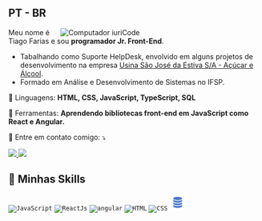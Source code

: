 ## PT - BR
<img src="https://raw.githubusercontent.com/MicaelliMedeiros/micaellimedeiros/master/image/computer-illustration.png" min-width="400px" max-width="400px" width="400px" align="right" alt="Computador iuriCode">

<p align="left"> 
  Meu nome é Tiago Farias e sou <strong>programador Jr. Front-End</strong>.<br></p>
  
- Tabalhando como Suporte HelpDesk, envolvido em alguns projetos de desenvolvimento na empresa <a href="https://www.estiva.com.br/">Usina São José da Estiva S/A - Açúcar e Álcool</a>.<br> 
- Formado em Análise e Desenvolvimento de Sistemas no IFSP.


<p align="left">
  🦄 Linguagens: <strong>HTML, CSS, JavaScript, TypeScript, SQL</strong>
</p>

<p align="left">
  💼 Ferramentas: <strong>Aprendendo biblíotecas front-end em JavaScript como React e Angular.</strong>
</p>

<p align="left">
  💌 Entre em contato comigo: ⤵️
</p>

<p align="left">
  <a href="mailto: tiagofariasnh19@gmail.com" alt="Gmail">
    <img src="https://img.shields.io/badge/Gmail-D14836?style=for-the-badge&logo=gmail&logoColor=white" />
  </a>
  
  <a href = "https://www.linkedin.com/in/tiago-farias-37b501233/" target="_blank">
    <img src="https://img.shields.io/badge/LinkedIn-0077B5?style=for-the-badge&logo=linkedin&logoColor=white" />
  </a>
</p>  

## 🚀 Minhas Skills


<code><img height="32" src="https://cdn.jsdelivr.net/gh/devicons/devicon/icons/javascript/javascript-original.svg" alt="JavaScript"/></code>
<code><img height="32" src="https://cdn.jsdelivr.net/gh/devicons/devicon/icons/react/react-original.svg" alt="ReactJs" /></code>
<code><img height="32" src="https://cdn.jsdelivr.net/gh/devicons/devicon/icons/angularjs/angularjs-original.svg" alt="angular" /></code>
<code><img height="32" src="https://cdn.jsdelivr.net/gh/devicons/devicon/icons/html5/html5-original-wordmark.svg" alt="HTML" /></code>
<code><img height="32" src="https://cdn.jsdelivr.net/gh/devicons/devicon/icons/css3/css3-original-wordmark.svg" alt="CSS"/></code>
<code><img height="32" src="https://raw.githubusercontent.com/github/explore/80688e429a7d4ef2fca1e82350fe8e3517d3494d/topics/sql/sql.png" alt="SQL"/></code>
